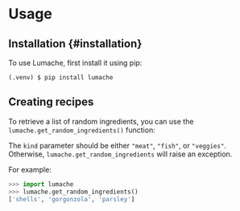 # Usage

## Installation {#installation}

To use Lumache, first install it using pip:

```console
(.venv) $ pip install lumache
```

## Creating recipes

To retrieve a list of random ingredients,
you can use the `lumache.get_random_ingredients()` function:

The `kind` parameter should be either `"meat"`, `"fish"`,
or `"veggies"`. Otherwise, `lumache.get_random_ingredients`
will raise an exception.

For example:

```python
>>> import lumache
>>> lumache.get_random_ingredients()
['shells', 'gorgonzola', 'parsley']
``` 